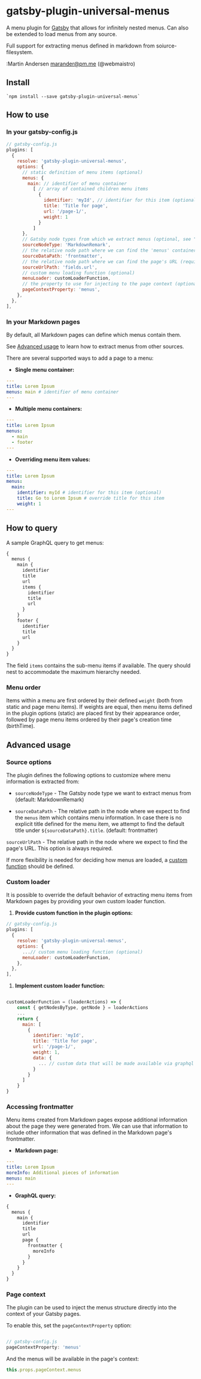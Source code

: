 # gatsby-plugin-universal-menus

A menu plugin for [Gatsby](http://gatsbyjs.org) that allows for infinitely nested menus. Can also be extended to load menus from any source.

Full support for extracting menus defined in markdown from soiurce-filesystem.

:Martin Andersen <marander@pm.me> (@webmaistro)

## Install

``
`npm install --save gatsby-plugin-universal-menus`
``

## How to use

### In your gatsby-config.js

```javascript
// gatsby-config.js
plugins: [
  {
    resolve: 'gatsby-plugin-universal-menus',
    options: {
      // static definition of menu items (optional)
      menus: {
        main: // identifier of menu container
          [ // array of contained children menu items
            {
              identifier: 'myId', // identifier for this item (optional)
              title: 'Title for page',
              url: '/page-1/',
              weight: 1
            }
          ]
      },
      // Gatsby node types from which we extract menus (optional, see "Advanced usage")
      sourceNodeType: 'MarkdownRemark',
      // the relative node path where we can find the 'menus' container (optional)
      sourceDataPath: 'frontmatter',
      // the relative node path where we can find the page's URL (required)
      sourceUrlPath: 'fields.url',
      // custom menu loading function (optional)
      menuLoader: customLoaderFunction,
      // the property to use for injecting to the page context (optional, see "Advanced usage")
      pageContextProperty: 'menus',
    },
  },
],
```

### In your Markdown pages

By default, all Markdown pages can define which menus contain them.

See [Advanced usage](#advanced-usage) to learn how to extract menus from other sources.

There are several supported ways to add a page to a menu:

- **Single menu container:**

```yaml
---
title: Lorem Ipsum
menus: main # identifier of menu container
---
```

- **Multiple menu containers:**

```yaml
---
title: Lorem Ipsum
menus:
  - main
  - footer
---
```

- **Overriding menu item values:**

```yaml
---
title: Lorem Ipsum
menus:
  main:
    identifier: myId # identifier for this item (optional)
    title: Go to Lorem Ipsum # override title for this item
    weight: 1
---
```

## How to query

A sample GraphQL query to get menus:

```graphql
{
  menus {
    main {
      identifier
      title
      url
      items {
        identifier
        title
        url
      }
    }
    footer {
      identifier
      title
      url
    }
  }
}
```

The field `items` contains the sub-menu items if available. The query should nest to accommodate the maximum hierarchy needed.

### Menu order

Items within a menu are first ordered by their defined `weight` (both from static and page menu items). If weights are equal, then menu items defined in the plugin options (static) are placed first by their appearance order, followed by page menu items ordered by their page's creation time (birthTime).

## Advanced usage

### Source options

The plugin defines the following options to customize where menu information is extracted from:

- `sourceNodeType` - The Gatsby node type we want to extract menus from (default: MarkdownRemark)

- `sourceDataPath` - The relative path in the node where we expect to find the `menus` item which contains menu information. In case there is no explicit title defined for the menu item, we attempt to find the default title under `${sourceDataPath}.title`. (default: frontmatter)

 `sourceUrlPath` - The relative path in the node where we expect to find the page's URL. This option is always required.

If more flexibility is needed for deciding how menus are loaded, a [custom function](#custom-loader) should be defined.

### Custom loader

It is possible to override the default behavior of extracting menu items from Markdown pages by providing your own custom loader function.

 1. **Provide custom function in the plugin options:**

```javascript
// gatsby-config.js
plugins: [
  {
    resolve: 'gatsby-plugin-universal-menus',
    options: {
      ...// custom menu loading function (optional)
      menuLoader: customLoaderFunction,
    },
  },
],
```

1. **Implement custom loader function:**

```javascript

customLoaderFunction = (loaderActions) => {
    const { getNodesByType, getNode } = loaderActions
    ...
    return {
      main: [
        {
          identifier: 'myId',
          title: 'Title for page',
          url: '/page-1/',
          weight: 1,
          data: {
            ... // custom data that will be made available via graphql
          }
        }
      ]
    }
}

```

### Accessing frontmatter

Menu items created from Markdown pages expose additional information about the page they were generated from. We can use that information to include other information that was defined in the Markdown page's frontmatter.

- **Markdown page:**

```yaml
---
title: Lorem Ipsum
moreInfo: Additional pieces of information
menus: main
---
```

- **GraphQL query:**

```graphql
{
  menus {
    main {
      identifier
      title
      url
      page {
        frontmatter {
          moreInfo
        }
      }
    }
  }
}
```

### Page context

The plugin can be used to inject the menus structure directly into the context of your Gatsby pages.

To enable this, set the `pageContextProperty` option:

```javascript

// gatsby-config.js
pageContextProperty: 'menus'
```

And the menus will be available in the page's context:

```javascript
this.props.pageContext.menus
```
